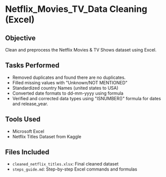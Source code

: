 # Netflix_Movies_TV_Data Cleaning (Excel)

## Objective
Clean and preprocess the Netflix Movies & TV Shows dataset using Excel.

## Tasks Performed
- Removed duplicates and found there are no duplicates.
- Filled missing values with "Unknown/NOT MENTIONED"
- Standardized country Names (united states to USA)
- Converted date formats to dd-mm-yyyy using formula
- Verified and corrected data types using "ISNUMBER()" formula for dates and release_year.

## Tools Used
- Microsoft Excel
- Netflix Titles Dataset from Kaggle

## Files Included
- `cleaned_netflix_titles.xlsx`: Final cleaned dataset
- `steps_guide.md`: Step-by-step Excel commands and formulas
